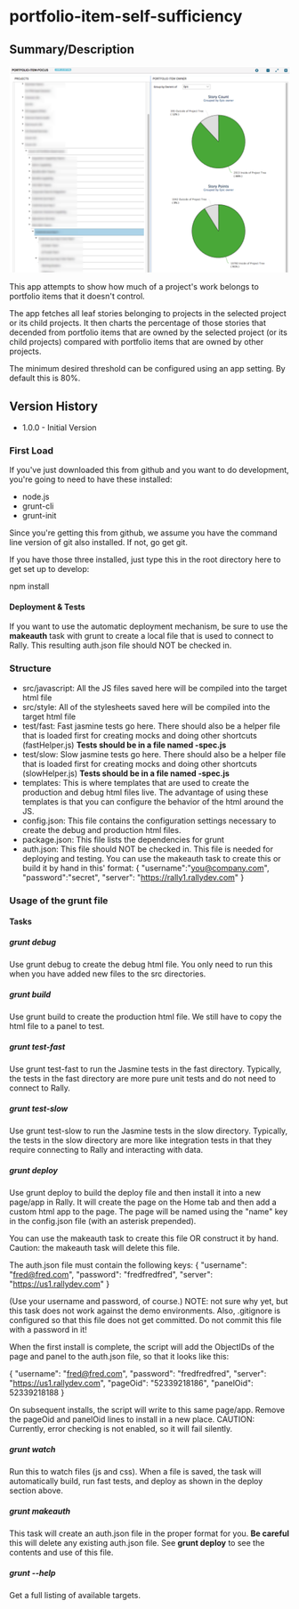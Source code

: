 # portfolio-item-self-sufficiency

## Summary/Description

![screenshot](./images/screenshot.png "This is an example")

This app attempts to show how much of a project's work belongs to portfolio items
that it doesn't control.

The app fetches all leaf stories belonging to projects in the selected project 
or its child projects.  It then charts the percentage of those stories that decended
from portfolio items that are owned by the selected project (or its child projects)
compared with portfolio items that are owned by other projects.

The minimum desired threshold can be configured using an app setting.
By default this is 80%.

## Version History
* 1.0.0 - Initial Version

### First Load

If you've just downloaded this from github and you want to do development,
you're going to need to have these installed:

 * node.js
 * grunt-cli
 * grunt-init

Since you're getting this from github, we assume you have the command line
version of git also installed.  If not, go get git.

If you have those three installed, just type this in the root directory here
to get set up to develop:

  npm install

#### Deployment & Tests

If you want to use the automatic deployment mechanism, be sure to use the
**makeauth** task with grunt to create a local file that is used to connect
to Rally.  This resulting auth.json file should NOT be checked in.

### Structure

  * src/javascript:  All the JS files saved here will be compiled into the
  target html file
  * src/style: All of the stylesheets saved here will be compiled into the
  target html file
  * test/fast: Fast jasmine tests go here.  There should also be a helper
  file that is loaded first for creating mocks and doing other shortcuts
  (fastHelper.js) **Tests should be in a file named <something>-spec.js**
  * test/slow: Slow jasmine tests go here.  There should also be a helper
  file that is loaded first for creating mocks and doing other shortcuts
  (slowHelper.js) **Tests should be in a file named <something>-spec.js**
  * templates: This is where templates that are used to create the production
  and debug html files live.  The advantage of using these templates is that
  you can configure the behavior of the html around the JS.
  * config.json: This file contains the configuration settings necessary to
  create the debug and production html files.  
  * package.json: This file lists the dependencies for grunt
  * auth.json: This file should NOT be checked in.  This file is needed for deploying
  and testing.  You can use the makeauth task to create this or build it by hand in this'
  format:
    {
        "username":"you@company.com",
        "password":"secret",
        "server": "https://rally1.rallydev.com"
    }

### Usage of the grunt file
#### Tasks

##### grunt debug

Use grunt debug to create the debug html file.  You only need to run this when you have added new files to
the src directories.

##### grunt build

Use grunt build to create the production html file.  We still have to copy the html file to a panel to test.

##### grunt test-fast

Use grunt test-fast to run the Jasmine tests in the fast directory.  Typically, the tests in the fast
directory are more pure unit tests and do not need to connect to Rally.

##### grunt test-slow

Use grunt test-slow to run the Jasmine tests in the slow directory.  Typically, the tests in the slow
directory are more like integration tests in that they require connecting to Rally and interacting with
data.

##### grunt deploy

Use grunt deploy to build the deploy file and then install it into a new page/app in Rally.  It will create the page on the Home tab and then add a custom html app to the page.  The page will be named using the "name" key in the config.json file (with an asterisk prepended).

You can use the makeauth task to create this file OR construct it by hand.  Caution: the
makeauth task will delete this file.

The auth.json file must contain the following keys:
{
    "username": "fred@fred.com",
    "password": "fredfredfred",
    "server": "https://us1.rallydev.com"
}

(Use your username and password, of course.)  NOTE: not sure why yet, but this task does not work against the demo environments.  Also, .gitignore is configured so that this file does not get committed.  Do not commit this file with a password in it!

When the first install is complete, the script will add the ObjectIDs of the page and panel to the auth.json file, so that it looks like this:

{
    "username": "fred@fred.com",
    "password": "fredfredfred",
    "server": "https://us1.rallydev.com",
    "pageOid": "52339218186",
    "panelOid": 52339218188
}

On subsequent installs, the script will write to this same page/app. Remove the
pageOid and panelOid lines to install in a new place.  CAUTION:  Currently, error checking is not enabled, so it will fail silently.

##### grunt watch

Run this to watch files (js and css).  When a file is saved, the task will automatically build, run fast tests, and deploy as shown in the deploy section above.

##### grunt makeauth

This task will create an auth.json file in the proper format for you.  **Be careful** this will delete any existing auth.json file.  See **grunt deploy** to see the contents and use of this file.

##### grunt --help  

Get a full listing of available targets.
